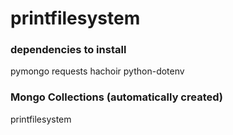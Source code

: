 # printfilesystem

### dependencies to install
pymongo
requests
hachoir
python-dotenv

### Mongo Collections (automatically created)
printfilesystem